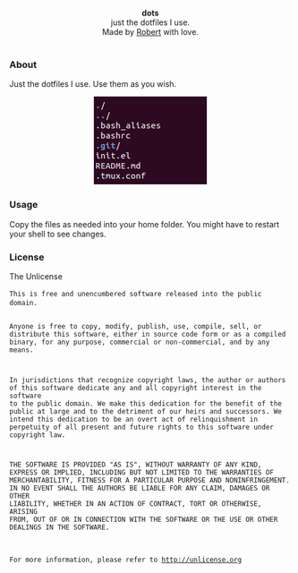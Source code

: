 <div id="header">
    <p align="center">
      <b>dots</b><br>
	  <span font-size="16px">just the dotfiles I use.</span><br>
      <span font-size="12px">Made by <a href="https://robertstojs.com">Robert</a> with love.</span><br><br>
    </p>
</div>
<div id="about">
<h3>About</h3>
	<p>Just the dotfiles I use. Use them as you wish. 
	</p>
	<p align="center">
		<img src="screenshot.png" class="center" alt="simple-dark-screenshot>
	</p>						   
</div>
<div id="usage">
<h3>Usage</h3>
<p>Copy the files as needed into your home folder. You might have to restart your shell to see changes.</p>
</div>
<div id="license">
	<h3>License</h3>
	<p>The Unlicense</p>
<pre><code>This is free and unencumbered software released into the public domain.

Anyone is free to copy, modify, publish, use, compile, sell, or
distribute this software, either in source code form or as a compiled
binary, for any purpose, commercial or non-commercial, and by any
means.

In jurisdictions that recognize copyright laws, the author or authors
of this software dedicate any and all copyright interest in the
software to the public domain. We make this dedication for the benefit
of the public at large and to the detriment of our heirs and
successors. We intend this dedication to be an overt act of
relinquishment in perpetuity of all present and future rights to this
software under copyright law.

THE SOFTWARE IS PROVIDED "AS IS", WITHOUT WARRANTY OF ANY KIND,
EXPRESS OR IMPLIED, INCLUDING BUT NOT LIMITED TO THE WARRANTIES OF
MERCHANTABILITY, FITNESS FOR A PARTICULAR PURPOSE AND NONINFRINGEMENT.
IN NO EVENT SHALL THE AUTHORS BE LIABLE FOR ANY CLAIM, DAMAGES OR
OTHER LIABILITY, WHETHER IN AN ACTION OF CONTRACT, TORT OR OTHERWISE,
ARISING FROM, OUT OF OR IN CONNECTION WITH THE SOFTWARE OR THE USE OR
OTHER DEALINGS IN THE SOFTWARE.

For more information, please refer to <http://unlicense.org></code></pre></div>
